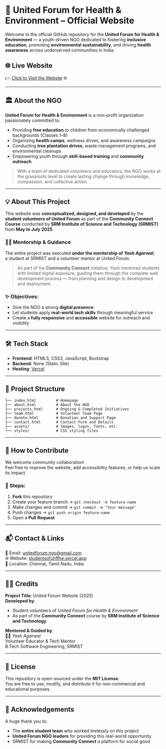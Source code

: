 
# 🌿 United Forum for Health & Environment – Official Website

Welcome to the official GitHub repository for the **United Forum for Health & Environment** — a youth-driven NGO dedicated to fostering **inclusive education**, promoting **environmental sustainability**, and driving **health awareness** across underserved communities in India.

## 🌐 Live Website

👉 [Click to Visit the Website](https://studentsofuhffhe.vercel.app/) 🌐

---

## 🏛️ About the NGO

**United Forum for Health & Environment** is a non-profit organization passionately committed to:

- Providing **free education** to children from economically challenged backgrounds (Classes 1–8)
- Organizing **health camps**, wellness drives, and awareness campaigns
- Conducting **tree plantation drives**, waste management programs, and environmental cleanups
- Empowering youth through **skill-based training** and **community outreach**

> With a team of dedicated volunteers and educators, the NGO works at the grassroots level to create lasting change through knowledge, compassion, and collective action.

---

## 💡 About This Project

This website was **conceptualized, designed, and developed** by the **student volunteers of United Forum** as part of the **Community Connect Course** conducted by **SRM Institute of Science and Technology (SRMIST)** from **May to July 2025**.

### 👨‍🏫 Mentorship & Guidance

The entire project was executed **under the mentorship of _Yash Agarwal_**,  
a student at SRMIST and a volunteer mentor at United Forum.

> As part of his **Community Connect** initiative, Yash mentored students with limited digital exposure, guiding them through the complete web development process — from planning and design to development and deployment.

### ✨ Objectives:
- Give the NGO a strong **digital presence**
- Let students apply **real-world tech skills** through meaningful service
- Create a **fully responsive** and **accessible** website for outreach and visibility

---

## 🛠️ Tech Stack

- **Frontend**: HTML5, CSS3, JavaScript, Bootstrap  
- **Backend**: None (Static Site)  
- **Hosting**: [Vercel](https://vercel.com/)

---

## 📁 Project Structure

```
├── index.html         # Homepage
├── about.html         # About the NGO
├── projects.html      # Ongoing & Completed Initiatives
├── team.html          # Volunteer Team Page
├── donate.html        # Donation and Support Page
├── contact.html       # Contact Form and Details
├── assets/            # Images, logos, fonts, etc.
└── styles/            # CSS styling files
```

---

## 🤝 How to Contribute

We welcome community collaboration!  
Feel free to improve the website, add accessibility features, or help us scale its impact.

### 🔧 Steps:
1. **Fork** this repository
2. Create your feature branch → `git checkout -b feature-name`
3. Make changes and commit → `git commit -m "Your message"`
4. Push changes → `git push origin feature-name`
5. Open a **Pull Request**

---

## 📬 Contact & Links

📧 Email: unitedforum.ngo@gmail.com  
🌐 Website: [studentsofuhffhe.vercel.app](https://studentsofuhffhe.vercel.app/)  
📍 Location: Chennai, Tamil Nadu, India

---

## 🧑‍💻 Credits

**Project Title**: United Forum Website (2025)  
**Developed by**:  
- Student volunteers of *United Forum for Health & Environment*  
- As part of the **Community Connect** course by **SRM Institute of Science and Technology**

**Mentored & Guided by**:  
👨‍💻 *Yash Agarwal*  
Volunteer Educator & Tech Mentor  
B.Tech Software Engineering, SRMIST

---

## 📄 License

This repository is open-sourced under the **MIT License**.  
You are free to use, modify, and distribute it for non-commercial and educational purposes.

---

## 🌟 Acknowledgements

A huge thank you to:
- The **entire student team** who worked tirelessly on this project
- **United Forum NGO leaders** for providing this real-world opportunity
- SRMIST for making **Community Connect** a platform for social good
